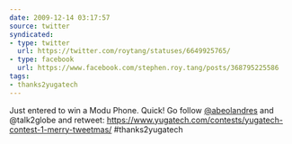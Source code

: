 ```yaml
---
date: 2009-12-14 03:17:57
source: twitter
syndicated:
- type: twitter
  url: https://twitter.com/roytang/statuses/6649925765/
- type: facebook
  url: https://www.facebook.com/stephen.roy.tang/posts/368795225586
tags:
- thanks2yugatech
---
```


Just entered to win a Modu Phone. Quick! Go follow [@abeolandres](https://twitter.com/abeolandres/) and @talk2globe and retweet: https://www.yugatech.com/contests/yugatech-contest-1-merry-tweetmas/ #thanks2yugatech
